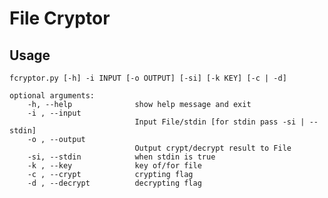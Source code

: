 # File Cryptor

## Usage
```fcryptor.py [-h] -i INPUT [-o OUTPUT] [-si] [-k KEY] [-c | -d]```

```
optional arguments:
    -h, --help              show help message and exit
    -i , --input
                            Input File/stdin [for stdin pass -si | --stdin]
    -o , --output
                            Output crypt/decrypt result to File
    -si, --stdin            when stdin is true
    -k , --key              key of/for file
    -c , --crypt            crypting flag
    -d , --decrypt          decrypting flag
```